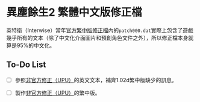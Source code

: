 # 異塵餘生2 繁體中文版修正檔

英特衛（Interwise）當年[官方繁中版修正檔](https://web.archive.org/web/20010128163400/http://www.interwise.com.tw/FALLOUT/FALLOUT2/f2cpatch.htm)內的`patch000.dat`實際上包含了遊戲幾乎所有的文本（除了中文化介面圖片和預創角色文件之外），所以修正檔本身就算是95%的中文化。

## To-Do List

- [ ] 參照[非官方修正（UPU）](https://github.com/BGforgeNet/Fallout2_Unofficial_Patch)的英文文本，補齊1.02d繁中版缺少的訊息。
- [ ] 製作[非官方修正（UPU）](https://github.com/BGforgeNet/Fallout2_Unofficial_Patch)的繁中版。
 